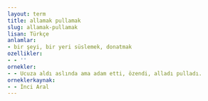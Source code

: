 ```yaml
---
layout: term
title: allamak pullamak
slug: allamak-pullamak
lisan: Türkçe
anlamlar:
- bir şeyi, bir yeri süslemek, donatmak
ozellikler:
- - ''
ornekler:
- - Ucuza aldı aslında ama adam etti, özendi, alladı pulladı.
orneklerkaynak:
- - İnci Aral
---
```

